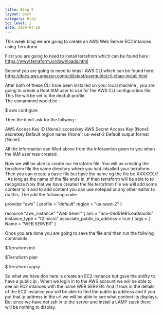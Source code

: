```yaml
---
title: Blog 9
layout: post
category: Blog
toc_level: 1
date: 2020-04-10
---
```

This week blog we are going to create an AWS Web Server EC2 intances using Terraform.

First you are going to need to  install terrafrom  which can be found here : https://www.terraform.io/downloads.html

Second you are going to need to intasll AWS  CLI which can be found here: https://docs.aws.amazon.com/cli/latest/userguide/cli-chap-install.html 

Atter both of these CLI have been installed on your local machine , you are going to create a Root IAM user to use for the AWS CLI configuration file. This file will be set to the deafult profile.  
 The comammnd would be :
 
 $ aws configure 
 
 Then the it will ask for the follwing : 
 
AWS Access Key ID [None]: accesskey
AWS Secret Access Key [None]: secretkey
Default region name [None]: us-west-2
Default output format [None]:

 All the information can filled above from the inforamtion given to you when the IAM user was created.
 
Now we will be able to create our terraform file. You will be creating the terraform file  the same directory where you had intsalled your terraform . Then you can create a basic file but have the name og the file be XXXXXX.tf  . As long as the name of the file ends in .tf then terraform will be able to to recognize.Now that we have created the file terrafrom file  we will add some content to it and to add content you can use notepad or any other editor to do this. The add the following code:

provider "aws" {
  profile = "default" 
  region     = "us-west-2"
}

resource "aws_instance" "Web Sever" {
  ami = "ami-06d51e91cea0dac8d"
  instance_type = "t2.micro"
  associate_public_ip_address = true
}
 tags = {
   Name = "WEB SERVER"
   }

Once you are done you are going to save the file and then run the follwing commands:

$Terraform init

$Terraform plan

$Terraform apply

 So what we have don here is create an EC2 instance but gave the ablilty to have a public ip . When we login in to the AWS account we will be able to see an EC2 intances with the name WEB SERVER. And if look in the details of the EC2 instance you will be able to find the public ip address and if you put that ip address in the url we will be able to see what contnet its displays. But since we have not ssh in to the server and  install a LAMP stack there will be nothing to display.

